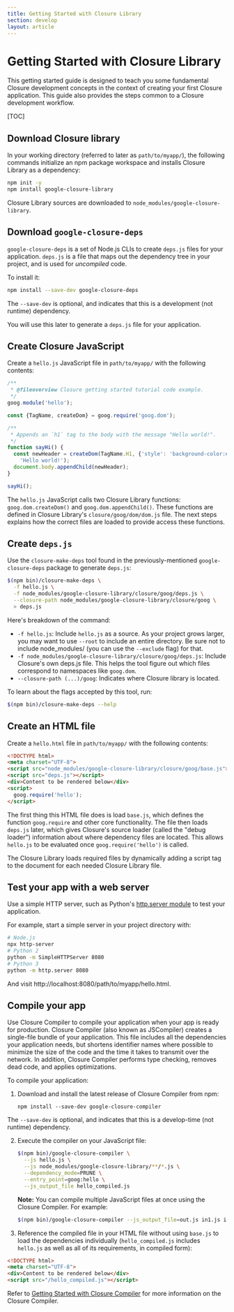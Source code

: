 ```yaml
---
title: Getting Started with Closure Library
section: develop
layout: article
---
```



<!-- Documentation licensed under CC BY 4.0 -->
<!-- License available at https://creativecommons.org/licenses/by/4.0/ -->

# Getting Started with Closure Library

This getting started guide is designed to teach you some fundamental Closure
development concepts in the context of creating your first Closure application.
This guide also provides the steps common to a Closure development workflow.

[TOC] <!-- MOE:strip_line -->


## Download Closure library

In your working directory (referred to later as `path/to/myapp/`), the following
commands initialize an npm package workspace and installs Closure Library as a
dependency:

```sh
npm init -y
npm install google-closure-library
```

Closure Library sources are downloaded to `node_modules/google-closure-library`.

## Download `google-closure-deps`

`google-closure-deps` is a set of Node.js CLIs to create `deps.js` files for
your application. `deps.js` is a file that maps out the dependency tree in your
project, and is used for _uncompiled_ code.

To install it:

```sh
npm install --save-dev google-closure-deps
```

The `--save-dev` is optional, and indicates that this is a development (not
runtime) dependency.

You will use this later to generate a `deps.js` file for your application.

## Create Closure JavaScript

Create a `hello.js` JavaScript file in `path/to/myapp/` with the
following contents:

```js
/**
 * @fileoverview Closure getting started tutorial code example.
 */
goog.module('hello');

const {TagName, createDom} = goog.require('goog.dom');

/**
 * Appends an `h1` tag to the body with the message "Hello world!".
 */
function sayHi() {
  const newHeader = createDom(TagName.H1, {'style': 'background-color:#EEE'},
    'Hello world!');
  document.body.appendChild(newHeader);
}

sayHi();
```

The `hello.js` JavaScript calls two Closure Library functions:
`goog.dom.createDom()` and `goog.dom.appendChild()`. These functions are defined
in Closure Library's `closure/goog/dom/dom.js` file. The next steps
explains how the correct files are loaded to provide access these functions.



## Create `deps.js`

Use the `closure-make-deps` tool found in the previously-mentioned
`google-closure-deps` package to generate `deps.js`:

```sh
$(npm bin)/closure-make-deps \
  -f hello.js \
  -f node_modules/google-closure-library/closure/goog/deps.js \
  --closure-path node_modules/google-closure-library/closure/goog \
  > deps.js
```

Here's breakdown of the command:
  * `-f hello.js`: Include `hello.js` as a source. As your project grows larger,
    you may want to use `--root` to include an entire directory. Be sure not to
    include node_modules/ (you can use the `--exclude` flag) for that.
  * `-f node_modules/google-closure-library/closure/goog/deps.js`: Include
    Closure's own deps.js file. This helps the tool figure out which files
    correspond to namespaces like `goog.dom`.
  * `--closure-path (...)/goog`: Indicates where Closure library is located.

To learn about the flags accepted by this tool, run:

```sh
$(npm bin)/closure-make-deps --help
```

## Create an HTML file

Create a `hello.html` file in `path/to/myapp/` with the following contents:

```html
<!DOCTYPE html>
<meta charset="UTF-8">
<script src="node_modules/google-closure-library/closure/goog/base.js"></script>
<script src="deps.js"></script>
<div>Content to be rendered below</div>
<script>
  goog.require('hello');
</script>
```


The first thing this HTML file does is load `base.js`, which defines the
function `goog.require` and other core functionality. The file then loads
 `deps.js` later, which gives Closure's source loader (called the
"debug loader") information about where dependency files are located. This
allows `hello.js` to be evaluated once `goog.require('hello')` is called.

The Closure Library loads required files by dynamically adding a script tag to
the document for each needed Closure Library file.


## Test your app with a web server
Use a simple HTTP server, such as Python's [http.server module](https://docs.python.org/3/library/http.server.html)
to test your application.

For example, start a simple server in your project directory with:

```sh
# Node.js
npx http-server
# Python 2
python -m SimpleHTTPServer 8080
# Python 3
python -m http.server 8080
```

And visit http://localhost:8080/path/to/myapp/hello.html.


## Compile your app

Use Closure Compiler to compile your application when your app is ready for
production. Closure Compiler (also known as JSCompiler) creates a single-file
bundle of your application. This file includes all the dependencies your
application needs, but shortens identifier names where possible to minimize the
size of the code and the time it takes to transmit over the network. In
addition, Closure Compiler performs type checking, removes dead code, and
applies optimizations.

To compile your application:

1. Download and install the latest release of Closure Compiler from npm:

    ```
    npm install --save-dev google-closure-compiler
    ```

The `--save-dev` is optional, and indicates that this is a develop-time (not
runtime) dependency.

2. Execute the compiler on your JavaScript file:

    ```sh
    $(npm bin)/google-closure-compiler \
      --js hello.js \
      --js node_modules/google-closure-library/**/*.js \
      --dependency_mode=PRUNE \
      --entry_point=goog:hello \
      --js_output_file hello_compiled.js
    ```

    **Note:** You can compile multiple JavaScript files at once using the Closure
    Compiler. For example:

    ```sh
    $(npm bin)/google-closure-compiler --js_output_file=out.js in1.js in2.js in3.js ...
    ```

3. Reference the compiled file in your HTML file without using
`base.js` to load the dependencies individually (`hello_compiled.js` includes
`hello.js` as well as all of its requirements, in compiled form):

```html
<!DOCTYPE html>
<meta charset="UTF-8">
<div>Content to be rendered below</div>
<script src="/hello_compiled.js"></script>
```

Refer to [Getting Started with Closure Compiler](https://github.com/google/closure-compiler#getting-started)
for more information on the Closure Compiler.


